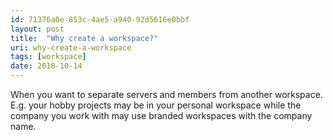 ```yaml
---
id: 71376a0e-853c-4ae5-a940-92d5616e0bbf
layout: post
title:  "Why create a workspace?"
uri: why-create-a-workspace
tags: [workspace]
date: 2018-10-14
---
```


When you want to separate servers and members from another workspace. E.g. your hobby projects may be in your personal workspace while the company you work with may use branded workspaces with the company name.